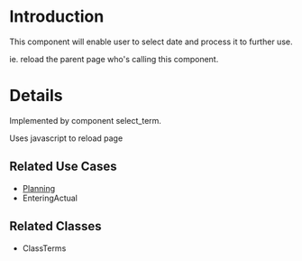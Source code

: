 # Introduction #

This component will enable user to select date and process it to further use.

ie. reload the parent page who's calling this component.


# Details #

Implemented by component select\_term.

Uses javascript to reload page


## Related Use Cases ##

  * [Planning](Planning.md)
  * EnteringActual

## Related Classes ##

  * ClassTerms